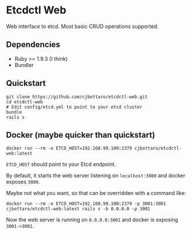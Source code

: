 # Etcdctl Web

Web interface to etcd. Most basic CRUD operations supported.

## Dependencies

* Ruby >= 1.9.3 (I think)
* Bundler

## Quickstart

```
git clone https://github.com/cjbottaro/etcdctl-web.git
cd etcdctl-web
# Edit config/etcd.yml to point to your etcd cluster
bundle
rails s
```
## Docker (maybe quicker than quickstart)

```
docker run --rm -e ETCD_HOST=192.168.99.100:2379 cjbottaro/etcdctl-web:latest
```

`ETCD_HOST` should point to your Etcd endpoint.

By default, it starts the web server listening on `localhost:3000` and docker exposes `3000`.

Maybe not what you want, so that can be overridden with a command like:

```
docker run --rm -e ETCD_HOST=192.168.99.100:2379 -p 3001:3001 cjbottaro/etcdctl-web:latest rails s -b 0.0.0.0 -p 3001
```

Now the web server is running on `0.0.0.0:3001` and docker is exposing `3001->3001`.
